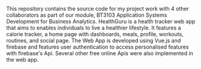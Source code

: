 This repository contains the source code for my project work with 4 other collaborators as part of our module, BT3103 Application Systems Development for Business Analytics.
HealthGuru is a health tracker web app that aims to enables individuals to live a healthier lifestyle. It features a calorie tracker, a home page with dashboards, meals, profile, workouts, routines, and social page.
The Web App is developed using Vue.js and firebase and features user authentication to access personalised features with firebase's Api. Several other free online Apis were also implemented in the web app.
